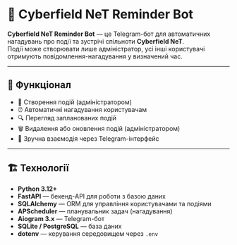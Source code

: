 # 🤖 Cyberfield NeT Reminder Bot

**Cyberfield NeT Reminder Bot** — це Telegram-бот для автоматичних нагадувань про події та зустрічі спільноти **Cyberfield NeT**.  
Події може створювати лише адміністратор, усі інші користувачі отримують повідомлення-нагадування у визначений час.

---

## 🧩 Функціонал

- 📅 Створення подій (адміністратором)
- ⏰ Автоматичні нагадування користувачам
- 🔍 Перегляд запланованих подій
- 🗑️ Видалення або оновлення подій (адміністратором)
- 💬 Зручна взаємодія через Telegram-інтерфейс

---

## 🏗️ Технології

- **Python 3.12+**
- **FastAPI** — бекенд-API для роботи з базою даних
- **SQLAlchemy** — ORM для управління користувачами та подіями
- **APScheduler** — планувальник задач (нагадування)
- **Aiogram 3.x** — Telegram-бот
- **SQLite / PostgreSQL** — база даних
- **dotenv** — керування середовищем через `.env`


